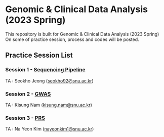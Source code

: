 # Genomic & Clinical Data Analysis (2023 Spring) 
This repository is built for Genomic & Clinical Data Analysis (2023 Spring) \
On some of practice session, process and codes will be posted.

## Practice Session List
### Session 1 - [Sequencing Pipeline](./Session1_Sequencing.md)  
TA : Seokho Jeong (seokho92@snu.ac.kr)

### Session 2 - [GWAS](./Session2_GWAS.md)
TA : Kisung Nam (kisung.nam@snu.ac.kr)

### Session 3 - [PRS]()  
TA : Na Yeon Kim (nayeonkim1@snu.ac.kr)

